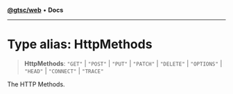 [**@gtsc/web**](../README.md) • **Docs**

***

# Type alias: HttpMethods

> **HttpMethods**: `"GET"` \| `"POST"` \| `"PUT"` \| `"PATCH"` \| `"DELETE"` \| `"OPTIONS"` \| `"HEAD"` \| `"CONNECT"` \| `"TRACE"`

The HTTP Methods.
